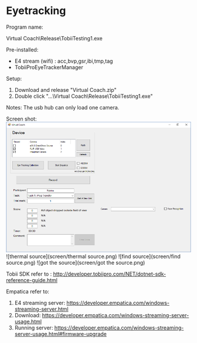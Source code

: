 # Eyetracking

Program name:

 Virtual Coach\Release\TobiiTesting1.exe


Pre-installed:
- E4 stream (wifi) : acc,bvp,gsr,ibi,tmp,tag 
- TobiiProEyeTrackerManager

Setup:
1) Download and release "Virtual Coach.zip"
2) Double click "...\Virtual Coach\Release\TobiiTesting1.exe"


Notes:
The usb hub can only load one camera.

Screen shot:
![mainwindow](screen/mainwindow.png)
![thermal source](screen/thermal source.png)
![find source](screen/find source.png)
![got the source](screen/got the source.png)

Tobii SDK
refer to : http://developer.tobiipro.com/NET/dotnet-sdk-reference-guide.html

Empatica 
refer to:
1. E4 streaming server: https://developer.empatica.com/windows-streaming-server.html
2. Download: https://developer.empatica.com/windows-streaming-server-usage.html
3. Running server: https://developer.empatica.com/windows-streaming-server-usage.html#firmware-upgrade

